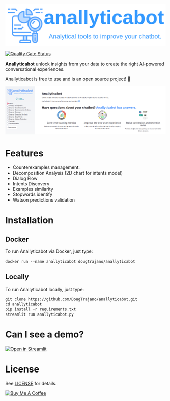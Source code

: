 ![](images/anallyticabot_logo.png)

[![Quality Gate Status](https://sonarcloud.io/api/project_badges/measure?project=DougTrajano_anallyticabot&metric=alert_status)](https://sonarcloud.io/dashboard?id=DougTrajano_anallyticabot)


**Anallyticabot** unlock insights from your data to create the right AI-powered conversational experiences.

Anallyticabot is free to use and is an open source project! 💙

![](images/home_page.png)

# Features

- Counterexamples management.
- Decomposition Analysis (2D chart for intents model)
- Dialog Flow
- Intents Discovery
- Examples similarity
- Stopwords identify
- Watson predictions validation

# Installation

## Docker

To run Anallyticabot via Docker, just type:

```
docker run --name anallyticabot dougtrajano/anallyticabot
```

## Locally

To run Anallyticabot locally, just type:

```
git clone https://github.com/DougTrajano/anallyticabot.git
cd anallyticabot
pip install -r requirements.txt
streamlit run anallyticabot.py
```

# Can I see a demo?

[![Open in Streamlit](https://static.streamlit.io/badges/streamlit_badge_black_white.svg)](https://share.streamlit.io/dougtrajano/anallyticabot/anallyticabot.py)

# License

See [LICENSE](LICENSE) for details.

<a href="https://www.buymeacoffee.com/dougtrajano" target="_blank"><img src="https://cdn.buymeacoffee.com/buttons/v2/default-yellow.png" alt="Buy Me A Coffee" width="180" height="50" ></a>